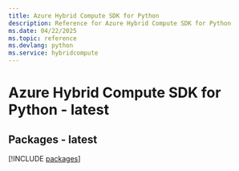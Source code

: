 ```yaml
---
title: Azure Hybrid Compute SDK for Python
description: Reference for Azure Hybrid Compute SDK for Python
ms.date: 04/22/2025
ms.topic: reference
ms.devlang: python
ms.service: hybridcompute
---
```

# Azure Hybrid Compute SDK for Python - latest
## Packages - latest
[!INCLUDE [packages](hybrid-compute-index.md)]